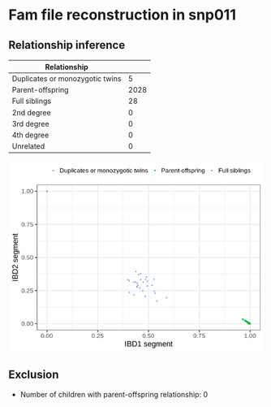 # Fam file reconstruction in snp011
## Relationship inference
| Relationship |   |
| ------------ | - |
| Duplicates or monozygotic twins| 5 |
| Parent-offspring| 2028 |
| Full siblings| 28 |
| 2nd degree| 0 |
| 3rd degree| 0 |
| 4th degree| 0 |
| Unrelated| 0 |

![](fam_reconstruction/ibd_plot.png)
## Exclusion
- Number of children with parent-offspring relationship: 0
